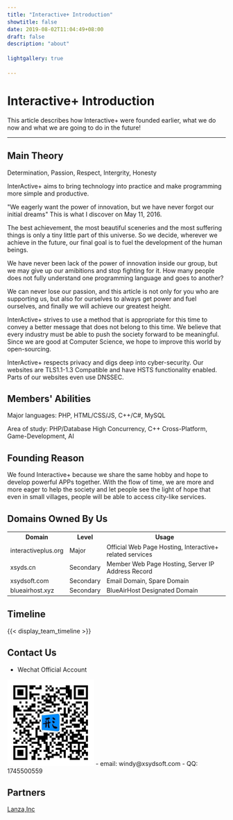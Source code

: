 ```yaml
---
title: "Interactive+ Introduction"
showtitle: false
date: 2019-08-02T11:04:49+08:00
draft: false
description: "about"

lightgallery: true

---
```

<div class="text-center my-6">
    <h1 class="section-text-tittle text-3xl my-5">Interactive+ Introduction</h1>
    <p class="font-light text-lg">This article describes how Interactive+ were founded earlier, what we do now and what we are going to do in the future!</p>
    <hr>
</div>

## Main Theory

Determination, Passion, Respect, Intergrity, Honesty

InterActive+ aims to bring technology into practice and make programming more simple and productive.

"We eagerly want the power of innovation, but we have never forgot our initial dreams" This is what I discover on May 11, 2016.

The best achievement, the most beautiful sceneries and the most suffering things is only a tiny little part of this universe. So we decide, wherever we achieve in the future, our final goal is to fuel the development of the human beings.

We have never been lack of the power of innovation inside our group, but we may give up our amibitions and stop fighting for it. How many people does not fully understand one programming language and goes to another?

We can never lose our passion, and this article is not only for you who are supporting us, but also for ourselves to always get power and fuel ourselves, and finally we will achieve our greatest height.

InterActive+ strives to use a method that is appropriate for this time to convey a better message that does not belong to this time. We believe that every industry must be able to push the society forward to be meaningful. Since we are good at Computer Science, we hope to improve this world by open-sourcing.

InterActive+ respects privacy and digs deep into cyber-security. Our websites are TLS1.1-1.3 Compatible and have HSTS functionality enabled. Parts of our websites even use DNSSEC.

## Members' Abilities
Major languages: PHP, HTML/CSS/JS, C++/C#, MySQL

Area of study: PHP/Database High Concurrency, C++ Cross-Platform, Game-Development, AI


## Founding Reason
We found Interactive+ because we share the same hobby and hope to develop powerful APPs together. With the flow of time, we are more and more eager to help the society and let people see the light of hope that even in small villages, people will be able to access city-like services.

## Domains Owned By Us
<table class="table">
        <tr>
            <th scope="col">Domain</th>
            <th scope="col">Level</th>
            <th scope="col">Usage</th>
        </tr>
        <tr>
            <td>interactiveplus.org</td>
            <td>Major</td>
            <td>Official Web Page Hosting, Interactive+ related services</td>
        </tr>
        <tr>
            <td>xsyds.cn</td>
            <td>Secondary</td>
            <td>Member Web Page Hosting, Server IP Address Record</td>
        </tr>
        <tr>
            <td>xsydsoft.com</td>
            <td>Secondary</td>
            <td>Email Domain, Spare Domain</td>
        </tr>
        <tr>
            <td>blueairhost.xyz</td>
            <td>Secondary</td>
            <td>BlueAirHost Designated Domain</td>
        </tr>
    </table>

## Timeline

{{< display_team_timeline >}}

## Contact Us
- Wechat Official Account
<img src="/img/wechatQR.jpg" style="height:200px;" alt="">
- email: windy@xsydsoft.com
- QQ: 1745500559

## Partners
[Lanza,Inc](https://www.lanzainc.xyz/)